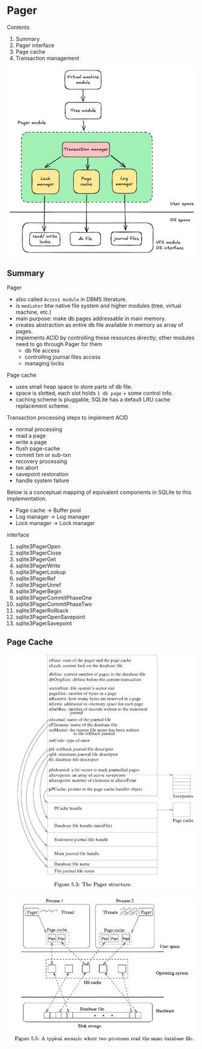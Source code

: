 # Pager

Contents
1. Summary
2. Pager interface
3. Page cache
4. Transaction management

![Pager submodule interconnection](pager_submodule_interconnection.png)

## Summary

Pager
- also called `Access module` in DBMS literature.
- is `mediator` btw native file system and higher modules (tree, virtual machine, etc.)
- main purpose: make db pages addressable in main memory.
- creates abstraction as entire db file available in memory as array of pages.
- implements ACID by controlling these resources directly; other modules need to go through Pager for them
  - db file access
  - controlling journal files access
  - managing locks
  
Page cache
- uses small heap space to store parts of db file.
- space is slotted, each slot holds `1 db page` + some control info.
- caching scheme is pluggable, SQLite has a default LRU cache replacement scheme.
  
Transaction processing steps to implement ACID
- normal processing
- read a page
- write a page
- flush page-cache
- commit txn or sub-txn
- recovery processing
- txn abort
- savepoint restoration
- handle system failure


Below is a conceptual mapping of equivalent components in SQLite to this implementation.
- Page cache -> Buffer pool
- Log manager -> Log manager
- Lock manager -> Lock manager


interface
1. sqlite3PagerOpen
2. sqlite3PagerClose
3. sqlite3PagerGet
4. sqlite3PagerWrite
5. sqlite3PagerLookup
6. sqlite3PagerRef
7. sqlite3PagerUnref
8. sqlite3PagerBegin
9. sqlite3PagerCommitPhaseOne
10. sqlite3PagerCommitPhaseTwo
11. sqlite3PagerRollback
12. sqlite3PagerOpenSavepoint
13. sqlite3PagerSavepoint

## Page Cache

![pager structure](pager_structure.png)

![pager with processes concurrent reads](pager_processes_concurrent_reads.png)